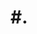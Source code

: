 # #. <TITLE>


# LAB

## Summary

## Tasks


# RESULTS


# Summary
Summary 

# Tasks
- Task #1 

# Results